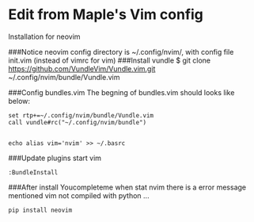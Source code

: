 Edit from Maple's Vim config
==================

Installation for neovim

###Notice
neovim config directory is ~/.config/nvim/, with config file init.vim (instead of vimrc for vim)
###Install vundle 
    $ git clone https://github.com/VundleVim/Vundle.vim.git ~/.config/nvim/bundle/Vundle.vim

###Config bundles.vim
The begning of bundles.vim should looks like below:

    set rtp+=~/.config/nvim/bundle/Vundle.vim
    call vundle#rc("~/.config/nvim/bundle")


    echo alias vim='nvim' >> ~/.basrc

###Update plugins
start vim

    :BundleInstall

###After install Youcompleteme
when stat nvim there is a error message mentioned vim not compiled with python ...

    pip install neovim


